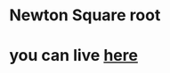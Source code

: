 # Newton Square root

# you can live [here](https://harika-brs.github.io/Maths/examples/square-root/)
